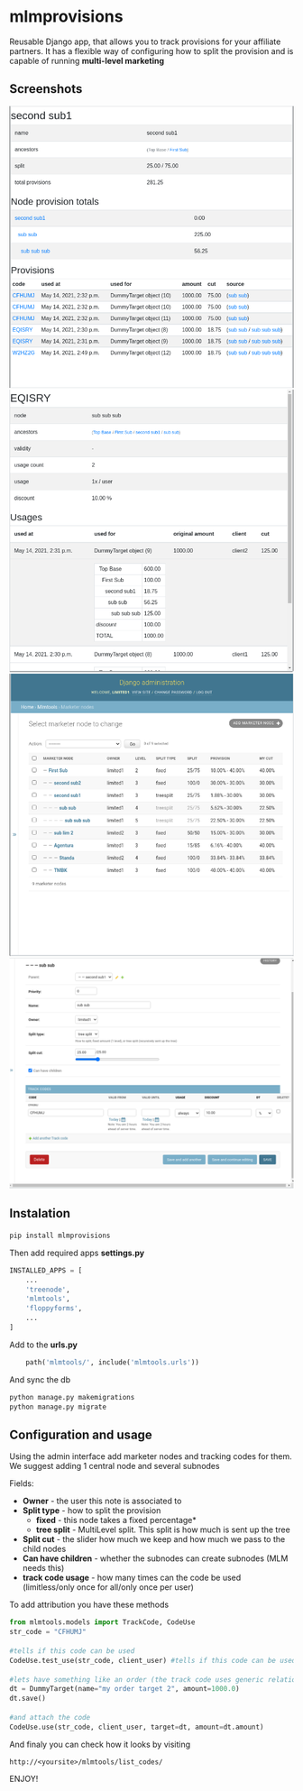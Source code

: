 # mlmprovisions

Reusable Django app, that allows you to track provisions
for your affiliate partners. It has a flexible way of configuring how to 
split the provision and is capable of running 
**multi-level marketing**

## Screenshots
![ScreenShot](docs/screenshot1.png "Marketer node detail")
![ScreenShot](docs/screenshot2.png "Discount code detail")
![ScreenShot](docs/screenshot3.png "Admin config for all")
![ScreenShot](docs/screenshot4.png "Admin config of marketer node")

## Instalation
```bash
pip install mlmprovisions
```
Then add required apps **settings.py**
```python
INSTALLED_APPS = [
    ...
    'treenode',
    'mlmtools',
    'floppyforms',
    ...
]
```

Add to the **urls.py**
```python
    path('mlmtools/', include('mlmtools.urls'))
```
And sync the db
```bash
python manage.py makemigrations
python manage.py migrate
```


## Configuration and usage
Using the admin interface add marketer nodes and tracking codes for them.
We suggest adding 1 central node and several subnodes

Fields:
* **Owner** - the user this note is associated to
* **Split type** - how to split the provision
  * **fixed** - this node takes a fixed percentage*
  * **tree split** - MultiLevel split. This split is how much is sent up the tree
* **Split cut** - the slider how much we keep and how much we pass to the child nodes
* **Can have children** - whether the subnodes can create subnodes (MLM needs this)  
* **track code usage** - how many times can the code be used (limitless/only once for all/only once per user)

To add attribution you have these methods
```python
from mlmtools.models import TrackCode, CodeUse
str_code = "CFHUMJ"

#tells if this code can be used
CodeUse.test_use(str_code, client_user) #tells if this code can be used

#lets have something like an order (the track code uses generic relation)
dt = DummyTarget(name="my order target 2", amount=1000.0)
dt.save() 

#and attach the code
CodeUse.use(str_code, client_user, target=dt, amount=dt.amount)
```

And finaly you can check how it looks by visiting
```
http://<yoursite>/mlmtools/list_codes/
```

ENJOY!
